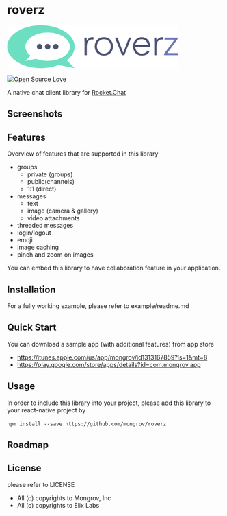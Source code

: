 # roverz
![alt text][logo]

[![Open Source Love](https://badges.frapsoft.com/os/v2/open-source.svg?v=103)](https://github.com/ellerbrock/open-source-badges/)


[logo]: src/images/logo-inverse.png "roverz"
A native chat client library for [Rocket.Chat](https://rocket.chat/)

## Screenshots

## Features

Overview of features that are supported in this library
   * groups
      * private (groups)
      * public(channels)
      * 1:1 (direct)
   * messages
      * text
      * image (camera & gallery)
      * video attachments
   * threaded messages
   * login/logout
   * emoji
   * image caching
   * pinch and zoom on images

You can embed this library to have collaboration feature in your application.

## Installation
For a fully working example, please refer to example/readme.md 

## Quick Start

You can download a sample app (with additional features) from app store
   * https://itunes.apple.com/us/app/mongrov/id1313167859?ls=1&mt=8
   * https://play.google.com/store/apps/details?id=com.mongrov.app
   

## Usage

In order to include this library into your project, please add this library to your react-native project by

``` npm install --save https://github.com/mongrov/roverz  ```

## Roadmap

## License
please refer to LICENSE

- All (c) copyrights to Mongrov, Inc
- All (c) copyrights to Elix Labs